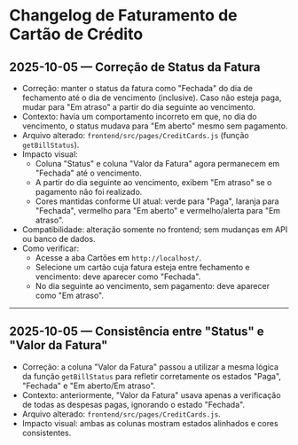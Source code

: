 # Changelog de Faturamento de Cartão de Crédito

## 2025-10-05 — Correção de Status da Fatura

- Correção: manter o status da fatura como "Fechada" do dia de fechamento até o dia de vencimento (inclusive). Caso não esteja paga, mudar para "Em atraso" a partir do dia seguinte ao vencimento.
- Contexto: havia um comportamento incorreto em que, no dia do vencimento, o status mudava para "Em aberto" mesmo sem pagamento.
- Arquivo alterado: `frontend/src/pages/CreditCards.js` (função `getBillStatus`).
- Impacto visual:
  - Coluna "Status" e coluna "Valor da Fatura" agora permanecem em "Fechada" até o vencimento.
  - A partir do dia seguinte ao vencimento, exibem "Em atraso" se o pagamento não foi realizado.
  - Cores mantidas conforme UI atual: verde para "Paga", laranja para "Fechada", vermelho para "Em aberto" e vermelho/alerta para "Em atraso".
- Compatibilidade: alteração somente no frontend; sem mudanças em API ou banco de dados.
- Como verificar:
  - Acesse a aba Cartões em `http://localhost/`.
  - Selecione um cartão cuja fatura esteja entre fechamento e vencimento: deve aparecer como "Fechada".
  - No dia seguinte ao vencimento, sem pagamento: deve aparecer como "Em atraso".

---

## 2025-10-05 — Consistência entre "Status" e "Valor da Fatura"

- Correção: a coluna "Valor da Fatura" passou a utilizar a mesma lógica da função `getBillStatus` para refletir corretamente os estados "Paga", "Fechada" e "Em aberto/Em atraso".
- Contexto: anteriormente, "Valor da Fatura" usava apenas a verificação de todas as despesas pagas, ignorando o estado "Fechada".
- Arquivo alterado: `frontend/src/pages/CreditCards.js`.
- Impacto visual: ambas as colunas mostram estados alinhados e cores consistentes.